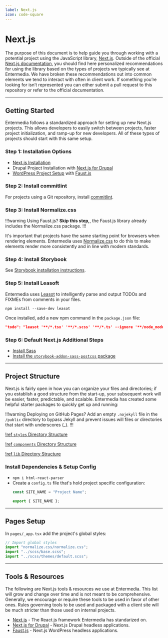 ```yaml
---
label: Next.js
icon: code-square
---
```


# Next.js

The purpose of this document is to help guide you through working with a potential project using the JavaScript library, [Next.js](https://nextjs.org/). Outside of the official [Next.js documentation](https://nextjs.org/docs/getting-started), you should find here personalized recommendations for using the library based on the types of projects we typically see at Entermedia. We have broken these recommendations out into common elements we tend to interact with often in client work. If something you’re looking for isn’t represented you can either submit a pull request to this repository or refer to the official documentation.

---

## Getting Started

Entermedia follows a standardized approach for setting up new Next.js projects. This allows developers to easily switch between projects, faster project initialization, and ramp-up for new developers. All of these types of projects should start with this same setup.

### Step 1: Installation Options

- [Next.js Installation](https://nextjs.org/docs/getting-started)
- Drupal Project Installation with [Next.js for Drupal](https://next-drupal.org/)
- [WordPress Project Setup](https://faustjs.org/docs/next/getting-started#on-macos-linux-or-wsl-bash) with [Faust.js](https://faustjs.org/)

### Step 2: Install commitlint

For projects using a Git repository, install [commitlint](/tools/commitlint.md).

### Step 3: Install Normalize.css

!!!warning Using Faust.js?
**Skip this step,**, the Faust.js library already includes the Normalize.css package.
!!!

It's important that projects have the same starting point for browsers when rendering elements. Entermedia uses [Normalize.css](https://necolas.github.io/normalize.css/) to do this to make elements render more consistently and in line with modern standards.

### Step 4: Install Storybook

See [Storybook installation instructions](/javascript/storybook/#installation).

### Step 5: Install Leasoft

Entermedia uses [Leasot](https://github.com/pgilad/leasot) to intelligently parse and output TODOs and FIXMEs from comments in your files.

```shell
npm install --save-dev leasot
```

Once installed, add a new npm command in the `package.json` file:

```json
"todo": "leasot '**/*.tsx' '**/*.scss' '**/*.ts' --ignore '**/node_modules' '**/schema.generated.ts'"
```

### Step 6: Default Next.js Additional Steps

- [Install Sass](https://nextjs.org/docs/basic-features/built-in-css-support#sass-support)
- [Install the `storybook-addon-sass-postcss` package](https://storybook.js.org/addons/storybook-addon-sass-postcss)

---

## Project Structure

Next.js is fairly open in how you can organize your files and directories; if you establish a good structure from the start-up, your subsequent work will be easier, faster, predictable, and scalable. Entermedia has created some helpful starter packages to quickly get up and running:

!!!warning Deploying on GitHub Pages?
Add an empty `.nojekyll` file in the `/public` directory to bypass Jekyll and prevent issues will files or directories that start with underscores (_).
!!!

[!ref `styles` Directory Structure](https://github.com/Entermedia-LLC/scss)

[!ref `components` Directory Structure](https://github.com/Entermedia-LLC/nextjs-components)

[!ref `lib` Directory Structure](https://github.com/Entermedia-LLC/nextjs-lib)

### Install Dependencies & Setup Config

- `npm i html-react-parser`
- Create a `config.ts` file that's hold project specific configuration:
  ```js config.ts
  const SITE_NAME = "Project Name";

  export { SITE_NAME };
  ```

---

## Pages Setup

In `pages/_app.tsx` add the project's global styles:

```js _app.tsx
// Import global styles
import "normalize.css/normalize.css";
import "../scss/base.scss";
import "../scss/themes/default.scss";
```

---

## Tools & Resources

The following are Next.js tools & resources we use at Entermedia. This list will grow and change over time and is not meant to be comprehensive. Generally, we encourage or require these tools to be used in favor of other ones. Rules governing tools to be used and packaged with a client site will be much stricter than those used on internal projects.

- [Next.js](/javascript/reactjs/nextjs) - The React.js framework Entermedia has standarized on.
- [Next.js for Drupal](https://next-drupal.org/) - Next.js Drupal headless applications.
- [Faust.js](https://faustjs.org/) - Next.js WordPress headless applications.
